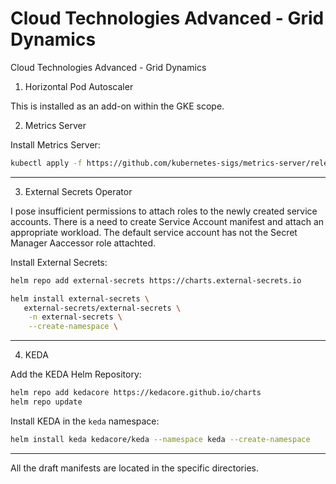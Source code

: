 # Cloud Technologies Advanced - Grid Dynamics
Cloud Technologies Advanced - Grid Dynamics

1. Horizontal Pod Autoscaler

This is installed as an add-on within the GKE scope.

2. Metrics Server

Install Metrics Server:

```bash
kubectl apply -f https://github.com/kubernetes-sigs/metrics-server/releases/latest/download/components.yaml
```

---

3. External Secrets Operator

I pose insufficient permissions to attach roles to the newly created service accounts.
There is a need to create Service Account manifest and attach an appropriate workload.
The default service account has not the Secret Manager Aaccessor role attachted.

Install External Secrets:

```bash
helm repo add external-secrets https://charts.external-secrets.io

helm install external-secrets \
   external-secrets/external-secrets \
    -n external-secrets \
    --create-namespace \
```
---

4. KEDA

Add the KEDA Helm Repository:

```bash
helm repo add kedacore https://kedacore.github.io/charts
helm repo update
```

Install KEDA in the `keda` namespace:

```bash
helm install keda kedacore/keda --namespace keda --create-namespace
```

---

All the draft manifests are located in the specific directories.
